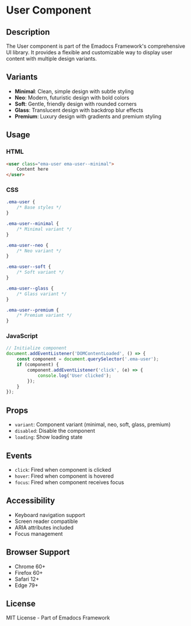 # User Component

## Description
The User component is part of the Emadocs Framework's comprehensive UI library. It provides a flexible and customizable way to display user content with multiple design variants.

## Variants
- **Minimal**: Clean, simple design with subtle styling
- **Neo**: Modern, futuristic design with bold colors
- **Soft**: Gentle, friendly design with rounded corners
- **Glass**: Translucent design with backdrop blur effects
- **Premium**: Luxury design with gradients and premium styling

## Usage

### HTML
```html
<user class="ema-user ema-user--minimal">
    Content here
</user>
```

### CSS
```css
.ema-user {
    /* Base styles */
}

.ema-user--minimal {
    /* Minimal variant */
}

.ema-user--neo {
    /* Neo variant */
}

.ema-user--soft {
    /* Soft variant */
}

.ema-user--glass {
    /* Glass variant */
}

.ema-user--premium {
    /* Premium variant */
}
```

### JavaScript
```javascript
// Initialize component
document.addEventListener('DOMContentLoaded', () => {
    const component = document.querySelector('.ema-user');
    if (component) {
        component.addEventListener('click', (e) => {
            console.log('User clicked');
        });
    }
});
```

## Props
- `variant`: Component variant (minimal, neo, soft, glass, premium)
- `disabled`: Disable the component
- `loading`: Show loading state

## Events
- `click`: Fired when component is clicked
- `hover`: Fired when component is hovered
- `focus`: Fired when component receives focus

## Accessibility
- Keyboard navigation support
- Screen reader compatible
- ARIA attributes included
- Focus management

## Browser Support
- Chrome 60+
- Firefox 60+
- Safari 12+
- Edge 79+

## License
MIT License - Part of Emadocs Framework
